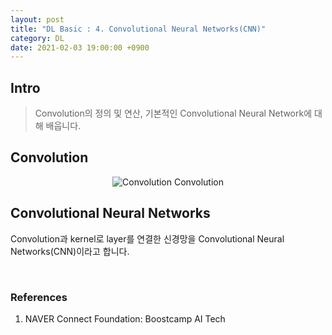 ```yaml
---
layout: post
title: "DL Basic : 4. Convolutional Neural Networks(CNN)"
category: DL
date: 2021-02-03 19:00:00 +0900
---
```

## Intro
>Convolution의 정의 및 연산, 기본적인 Convolutional Neural Network에 대해 배웁니다.

## Convolution
<p align="center">
  <img src="https://user-images.githubusercontent.com/77161691/108179570-198aa500-7149-11eb-89a5-676b969b2e17.png" alt="Convolution"/>
  Convolution
</p>

## Convolutional Neural Networks
Convolution과 kernel로 layer를 연결한 신경망을 Convolutional Neural Networks(CNN)이라고 합니다.

<br/>

### References
1. NAVER Connect Foundation: Boostcamp AI Tech
